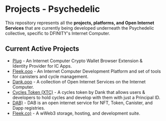 # Projects - Psychedelic

This repository represents all the **projects, platforms, and Open Internet Services** that are currently being developed underneath the Psychedelic collective, specific to DFINITY's Internet Computer.


## Current Active Projects

- [Plug](https://plugwallet.ooo/) - An Internet Computer Crypto Wallet Browser Extension & Identity Provider for IC Apps.
- [Fleek.ooo](https://fleek.ooo/) - An Internet Computer Development Platform and set of tools for canisters and cycle management.
- [Dank.ooo](https://dank.ooo/) - A collection of Open Internet Services on the Internet Computer.
- [Cycles Token (XTC)](https://dank.ooo/xtc/) - A cycles token by Dank that allows users & developers to hold cycles and develop with them with just a Principal ID.
- [DAB)](https://dab.ooo/) - DAB is an open internet service for NFT, Token, Canister, and Dapp registries.
- [Fleek.co)](https://fleek.co/) - A wWeb3 storage, hosting, and development suite.



